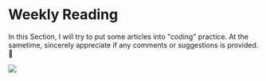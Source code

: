 # Weekly Reading 
In this Section, I will try to put some articles into "coding" practice.
At the sametime, sincerely appreciate if any comments or suggestions is provided.:pray:

![](https://img3.doubanio.com/view/note/l/mF4i6BThGCvQ9ITlI66aow/28788450/x41531575.jpg)
